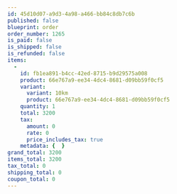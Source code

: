 ```yaml
---
id: 45d10d07-a9d3-4a98-a466-bb84c8db7c6b
published: false
blueprint: order
order_number: 1265
is_paid: false
is_shipped: false
is_refunded: false
items:
  -
    id: fb1ea891-b4cc-42ed-8715-b9d29575a008
    product: 66e767a9-ee34-4dc4-8681-d09bb59f0cf5
    variant:
      variant: 10km
      product: 66e767a9-ee34-4dc4-8681-d09bb59f0cf5
    quantity: 1
    total: 3200
    tax:
      amount: 0
      rate: 0
      price_includes_tax: true
    metadata: {  }
grand_total: 3200
items_total: 3200
tax_total: 0
shipping_total: 0
coupon_total: 0
---
```

